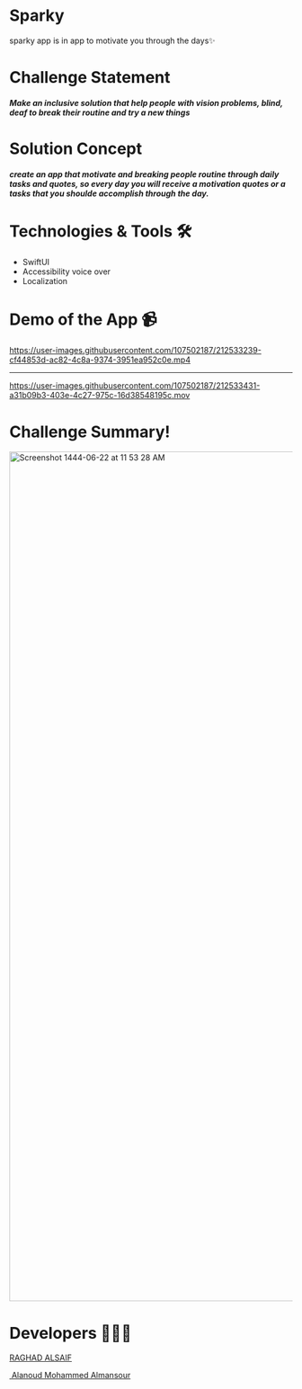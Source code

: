 # Sparky 
sparky app is in app to motivate you through the days✨

# Challenge Statement

##### Make an inclusive solution that help people with vision problems, blind, deaf to break their routine and try a new things

# Solution Concept

##### create an app that motivate and breaking people routine through daily tasks and quotes, so every day you will receive a motivation quotes or a tasks that you shoulde accomplish through the day.  


# Technologies & Tools 🛠️
- SwiftUI
- Accessibility voice over
- Localization

# Demo of the App 📹


https://user-images.githubusercontent.com/107502187/212533239-cf44853d-ac82-4c8a-9374-3951ea952c0e.mp4


---


https://user-images.githubusercontent.com/107502187/212533431-a31b09b3-403e-4c27-975c-16d38548195c.mov




# Challenge Summary!



<img width="1512" alt="Screenshot 1444-06-22 at 11 53 28 AM" src="https://user-images.githubusercontent.com/107502187/212531832-b93052d6-c1a2-49d1-a523-968c1c95ea71.png">

# Developers 👩🏼‍💻

[RAGHAD ALSAIF](https://github.com/raghadalsaif)

[ Alanoud Mohammed Almansour](https://github.com/AlanoudAM9)
